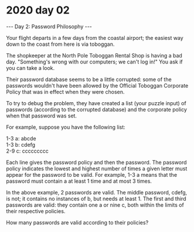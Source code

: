 # 2020 day 02

--- Day 2: Password Philosophy ---

Your flight departs in a few days from the coastal airport; the easiest way down to the coast from here is via toboggan.



The shopkeeper at the North Pole Toboggan Rental Shop is having a bad day. "Something's wrong with our computers; we can't log in!" You ask if you can take a look.



Their password database seems to be a little corrupted: some of the passwords wouldn't have been allowed by the Official Toboggan Corporate Policy that was in effect when they were chosen.



To try to debug the problem, they have created a list (your puzzle input) of passwords (according to the corrupted database) and the corporate policy when that password was set.



For example, suppose you have the following list:



1-3 a: abcde\
1-3 b: cdefg\
2-9 c: ccccccccc



Each line gives the password policy and then the password. The password policy indicates the lowest and highest number of times a given letter must appear for the password to be valid. For example, 1-3 a means that the password must contain a at least 1 time and at most 3 times.



In the above example, 2 passwords are valid. The middle password, cdefg, is not; it contains no instances of b, but needs at least 1. The first and third passwords are valid: they contain one a or nine c, both within the limits of their respective policies.



How many passwords are valid according to their policies?



